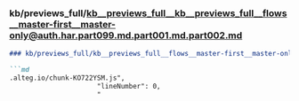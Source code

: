 ### kb/previews_full/kb__previews_full__kb__previews_full__flows__master-first__master-only@auth.har.part099.md.part001.md.part002.md

```md
### kb/previews_full/kb__previews_full__flows__master-first__master-only@auth.har.part099.md.part001.md (part 002)

```md
.alteg.io/chunk-KO722YSM.js",
                      "lineNumber": 0,
                      "
```

```

```
